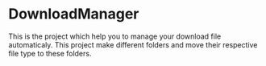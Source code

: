 # DownloadManager

This is the project which help you to manage your download file automaticaly.
This project make different folders and move their respective file type to these folders.
